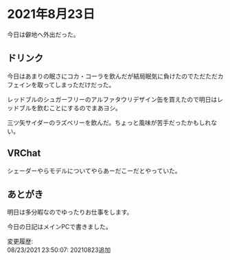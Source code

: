 # 2021年8月23日

今日は僻地へ外出だった。

## ドリンク

今日はあまりの眠さにコカ・コーラを飲んだが結局眠気に負けたのでただただカフェインを取ってしまっただけだった。

レッドブルのシュガーフリーのアルファタウリデザイン缶を買えたので明日はレッドブルを飲むことにするのでまあヨシ。

三ツ矢サイダーのラズベリーを飲んだ。ちょっと風味が苦手だったかもしれない。

## VRChat

シェーダーやらモデルについてやらあーだこーだとやっていた。

## あとがき

明日は多分暇なのでゆったりお仕事をします。

今日の日記はメインPCで書きました。

変更履歴:  
08/23/2021 23:50:07: 20210823追加  
